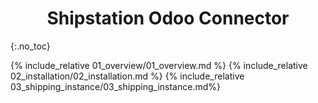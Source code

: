 <h1 align="center"> Shipstation Odoo Connector </h1>
{:.no_toc}

{% include_relative 01_overview/01_overview.md %}
{% include_relative 02_installation/02_installation.md %}
{% include_relative 03_shipping_instance/03_shipping_instance.md%}
<!------>
